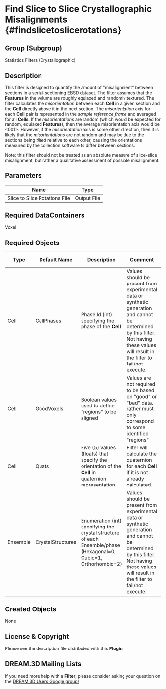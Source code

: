 Find Slice to Slice Crystallographic Misalignments {#findslicetoslicerotations}
======

## Group (Subgroup) ##
Statistics Filters (Crystallographic)

## Description ##
This filter is designed to quantify the amount of "misalignment" between sections in a serial-sectioning EBSD dataset.  The filter assumes that the **Features** in the volume are roughly equiaxed and randomly textured.  The filter calculates the *misorientation* between each **Cell** in a given section and the **Cell** directly above it in the next section.  The *misorientation* axis for each **Cell** pair is represented in the *sample reference frame* and averaged for all **Cells**.  If the *misorientations* are random (which would be expected for random, equiaxed **Features**), then the average misorientation axis would be <001>.  However, if the *misorientation* axis is some other direction, then it is likely that the *misorientations* are not random and may be due to the sections being *tilted* relative to each other, causing the orientations measured by the collection software to differ between sections.

Note: this filter should not be treated as an absolute measure of slice-slice misalignment, but rather a qualitative assessment of possible misalignment.

## Parameters ##

| Name | Type |
|------|------|
| Slice to Slice Rotations File | Output File |

## Required DataContainers ##
Voxel

## Required Objects ##

| Type | Default Name | Description | Comment | Filters Known to Create Data |
|------|--------------|-------------|---------|-----|
| Cell | CellPhases | Phase Id (int) specifying the phase of the **Cell** | Values should be present from experimental data or synthetic generation and cannot be determined by this filter. Not having these values will result in the filter to fail/not execute. | Read H5Ebsd File (IO), Pack Primary Phases (SyntheticBuilding), Insert Precipitate Phases (SyntheticBuilding), Establish Matrix Phase (SyntheticBuilding) |
| Cell | GoodVoxels | Boolean values used to define "regions" to be aligned | Values are not required to be based on "good" or "bad" data, rather must only correspond to some identified "regions"  | Single Threshold (Cell Data) (Processing), Multi Threshold (Cell Data) (Processing) |
| Cell | Quats | Five (5) values (floats) that specify the orientation of the **Cell** in quaternion representation | Filter will calculate the quaternion for each **Cell** if it is not already calculated. | Find Cell Quaternions (Generic) |
| Ensemble | CrystalStructures | Enumeration (int) specifying the crystal structure of each Ensemble/phase (Hexagonal=0, Cubic=1, Orthorhombic=2) | Values should be present from experimental data or synthetic generation and cannot be determined by this filter. Not having these values will result in the filter to fail/not execute. | Read H5Ebsd File (IO), Read Ensemble Info File (IO), Initialize Synthetic Volume (SyntheticBuilding) |

## Created Objects ##
None


## License & Copyright ##

Please see the description file distributed with this **Plugin**

## DREAM.3D Mailing Lists ##

If you need more help with a **Filter**, please consider asking your question on the [DREAM.3D Users Google group!](https://groups.google.com/forum/?hl=en#!forum/dream3d-users)


